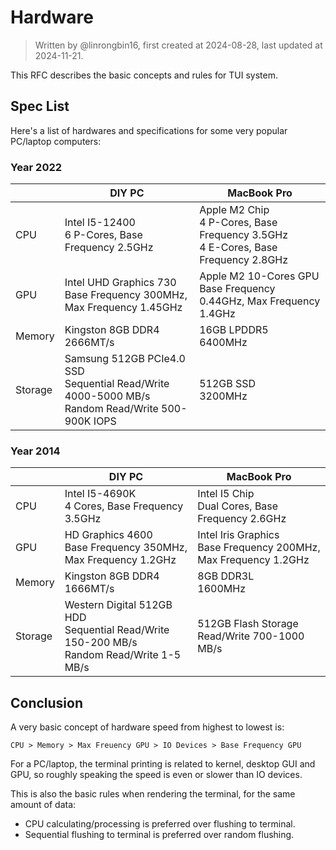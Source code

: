 # Hardware

> Written by @linrongbin16, first created at 2024-08-28, last updated at 2024-11-21.

This RFC describes the basic concepts and rules for TUI system.

## Spec List

Here's a list of hardwares and specifications for some very popular PC/laptop computers:

### Year 2022

|         | DIY PC                                                                                                 | MacBook Pro                                                                             |
| ------- | ------------------------------------------------------------------------------------------------------ | --------------------------------------------------------------------------------------- |
| CPU     | Intel I5-12400<br/>6 P-Cores, Base Frequency 2.5GHz                                                    | Apple M2 Chip<br/>4 P-Cores, Base Frequency 3.5GHz<br/>4 E-Cores, Base Frequency 2.8GHz |
| GPU     | Intel UHD Graphics 730<br/>Base Frequency 300MHz, Max Frequency 1.45GHz                                | Apple M2 10-Cores GPU<br/>Base Frequency 0.44GHz, Max Frequency 1.4GHz                  |
| Memory  | Kingston 8GB DDR4<br/>2666MT/s                                                                         | 16GB LPDDR5<br/>6400MHz                                                                 |
| Storage | Samsung 512GB PCIe4.0 SSD<br/>Sequential Read/Write 4000-5000 MB/s<br/>Random Read/Write 500-900K IOPS | 512GB SSD<br/>3200MHz                                                                   |

### Year 2014

|         | DIY PC                                                                                          | MacBook Pro                                                         |
| ------- | ----------------------------------------------------------------------------------------------- | ------------------------------------------------------------------- |
| CPU     | Intel I5-4690K<br/>4 Cores, Base Frequency 3.5GHz                                               | Intel I5 Chip<br/>Dual Cores, Base Frequency 2.6GHz                 |
| GPU     | HD Graphics 4600<br/>Base Frequency 350MHz, Max Frequency 1.2GHz                                | Intel Iris Graphics<br/>Base Frequency 200MHz, Max Frequency 1.2GHz |
| Memory  | Kingston 8GB DDR4<br/>1666MT/s                                                                  | 8GB DDR3L<br/>1600MHz                                               |
| Storage | Western Digital 512GB HDD<br/>Sequential Read/Write 150-200 MB/s<br/>Random Read/Write 1-5 MB/s | 512GB Flash Storage<br/>Read/Write 700-1000 MB/s                    |

## Conclusion

A very basic concept of hardware speed from highest to lowest is:

```text
CPU > Memory > Max Freuency GPU > IO Devices > Base Frequency GPU
```

For a PC/laptop, the terminal printing is related to kernel, desktop GUI and GPU, so roughly speaking the speed is even or slower than IO devices.

This is also the basic rules when rendering the terminal, for the same amount of data:

- CPU calculating/processing is preferred over flushing to terminal.
- Sequential flushing to terminal is preferred over random flushing.

